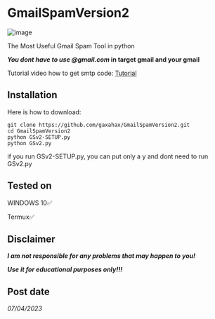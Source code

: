 # GmailSpamVersion2
![image](https://user-images.githubusercontent.com/119358021/230648887-81415e4d-e38c-4769-9227-56a62b61614e.png)

The  Most Useful Gmail Spam Tool in python

**_You dont have to use @gmail.com_ in target gmail and your gmail**

Tutorial video how to get smtp code: 
[Tutorial](https://youtu.be/1YXVdyVuFGA)

## Installation
Here is how to download:
```
git clone https://github.com/gaxahax/GmailSpamVersion2.git
cd GmailSpamVersion2
python GSv2-SETUP.py
python GSv2.py
```
if you run GSv2-SETUP.py, you can put only a y and dont need to run GSv2.py

## Tested on
WINDOWS 10✅

Termux✅



## Disclaimer
***I am not responsible for any problems that may happen to you!***

***Use it for educational purposes only!!!***

## Post date
_07/04/2023_
